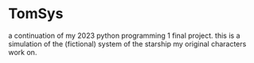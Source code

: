# TomSys
a continuation of my 2023 python programming 1 final project. this is a simulation of the (fictional) system of the starship my original characters work on.
